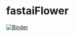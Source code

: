 # fastaiFlower

[![Binder](https://mybinder.org/badge_logo.svg)](https://mybinder.org/v2/gh/fabraz/fastaiFlower/master?urlpath=%2Fvoila%2Frender%2Fflower_classifier.ipynb)
